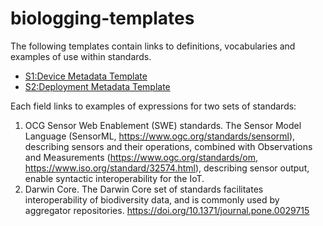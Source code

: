 # biologging-templates

The following templates contain links to definitions, vocabularies and examples of use within standards.

* [S1:Device Metadata Template](device-metadata.md)
* [S2:Deployment Metadata Template](deployment-metadata.md)

Each field links to examples of expressions for two sets of standards:
1. OCG Sensor Web Enablement (SWE) standards. The Sensor Model Language (SensorML, https://www.ogc.org/standards/sensorml), describing sensors and their operations, combined with Observations and Measurements (https://www.ogc.org/standards/om, https://www.iso.org/standard/32574.html), describing sensor output,  enable syntactic interoperability for the IoT. 
2. Darwin Core. The Darwin Core set of standards facilitates interoperability of biodiversity data, and is commonly used by  aggregator repositories. https://doi.org/10.1371/journal.pone.0029715

